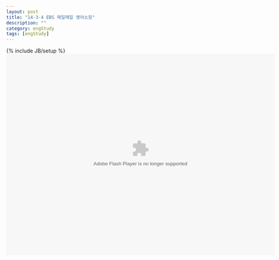 ```yaml
---
layout: post
title: "14-3-4 EBS 매일매일 영어소원"
description: ""
category: engStudy
tags: [engStudy]
---
```

{% include JB/setup %}
<embed type="application/x-shockwave-flash" src="https://fbstatic-a.akamaihd.net/rsrc.php/v1/yf/r/jC-te9tiF7P.swf" width="720" height="540" style="display: block;" id="swf_id_535beb1374dad6458929680" name="swf_id_535beb1374dad6458929680" bgcolor="#000000" quality="high" allowfullscreen="true" allowscriptaccess="always" salign="tl" scale="noscale" wmode="opaque" flashvars="params=%7B%22autoplay%22%3Atrue%2C%22autorewind%22%3Atrue%2C%22default_hd%22%3Afalse%2C%22dtsg%22%3A%22AQGyIE740AzG%22%2C%22inline_player%22%3Afalse%2C%22lsd%22%3Anull%2C%22min_progress_update%22%3A300%2C%22pixel_ratio%22%3A1%2C%22player_origin%22%3A%22photos%22%2C%22preload%22%3Afalse%2C%22source%22%3A%22permalink%22%2C%22start_index%22%3A0%2C%22start_muted%22%3Afalse%2C%22use_spotlight%22%3Afalse%2C%22video_data%22%3A%5B%7B%22hd_src%22%3Anull%2C%22is_hds%22%3Afalse%2C%22index%22%3A0%2C%22rotation%22%3A0%2C%22sd_src%22%3A%22https%3A%5C%2F%5C%2Ffbcdn-video-a.akamaihd.net%5C%2Fhvideo-ak-prn2%5C%2Fv%5C%2Ft42.1790-2%5C%2F1539555_218507321677002_2073017083_n.mp4%3Foh%3Dd102ca73c987c64250c04f370c60ac76%26oe%3D535C0A1B%26__gda__%3D1398542170_11ccd534873b2814af246b6879dd1eed%22%2C%22thumbnail_src%22%3A%22https%3A%5C%2F%5C%2Ffbcdn-vthumb-a.akamaihd.net%5C%2Fhvthumb-ak-ash3%5C%2Ft15.0-10%5C%2F1623006_218507355010332_218507005010367_55003_2198_b.jpg%22%2C%22thumbnail_height%22%3A300%2C%22thumbnail_width%22%3A400%2C%22video_duration%22%3A606%2C%22video_id%22%3A%22218507005010367%22%7D%5D%7D&amp;width=720&amp;height=540&amp;user=100001055251090&amp;log=no&amp;div_id=id_535beb1374dad6458929680&amp;swf_id=swf_id_535beb1374dad6458929680&amp;browser=Chrome+34.0.1847.131&amp;tracking_domain=https%3A%2F%2Fpixel.facebook.com&amp;post_form_id=&amp;string_table=https%3A%2F%2Fwww.facebook.com%2Fflash_strings.php%2Ft13985328834%2Fko_KR">

